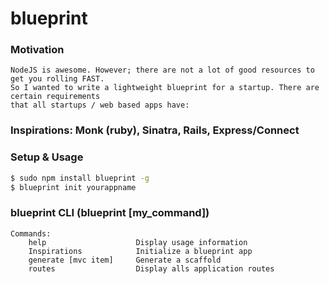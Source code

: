 
blueprint
=========

### Motivation

	NodeJS is awesome. However; there are not a lot of good resources to get you rolling FAST.
  	So I wanted to write a lightweight blueprint for a startup. There are certain requirements 
  	that all startups / web based apps have:

### Inspirations: Monk (ruby), Sinatra, Rails, Express/Connect

### Setup & Usage

```bash
$ sudo npm install blueprint -g
$ blueprint init yourappname
```

### blueprint CLI (blueprint [my_command])

	Commands:
   		help             		Display usage information
      	Inspirations			Initialize a blueprint app
      	generate [mvc item]		Generate a scaffold
      	routes 					Display alls application routes

